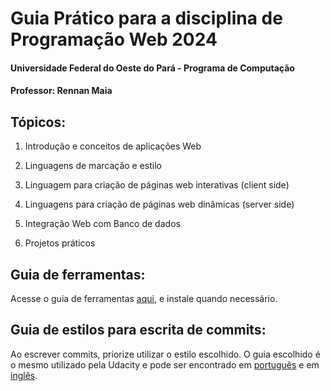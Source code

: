 # Guia Prático para a disciplina de Programação Web 2024
#### Universidade Federal do Oeste do Pará - Programa de Computação
#### Professor: Rennan Maia

## Tópicos:

1. Introdução e conceitos de aplicações Web

2. Linguagens de marcação e estilo

3. Linguagem para criação de páginas web interativas (client side)

4. Linguagens para criação de páginas web dinâmicas (server side)

5. Integração Web com Banco de dados

6. Projetos práticos

## Guia de ferramentas:

Acesse o guia de ferramentas [aqui](tools.md), e instale quando necessário.

## Guia de estilos para escrita de commits:

Ao escrever commits, priorize utilizar o estilo escolhido. O guia escolhido é o mesmo utilizado pela Udacity e pode ser encontrado em [português](github/udacity-git-guideline-pt-br.md) e em [inglês](github/udacity-git-guideline.md).